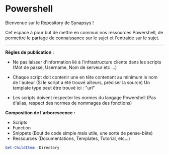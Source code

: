 Powershell
=======

Bienvenue sur le Repository de Synapsys !

Cet espace à pour but de mettre en commun nos ressources Powershell, de permettre le partage de connaissance sur le sujet et l'entraide sur le sujet.

----------

**Règles de publication :**

 - Ne pas laisser d'information lié à l'infrastructure cliente dans les scripts (Mot de passe, Username, Nom de serveur etc ...)
 
 - Chaque script doit contenir une en tête contenant au minimum le nom de l'auteur (Si le script a été trouvé ailleurs, préciser la source)
Un template type peut être trouvé ici : "url"

 - Les scripts doivent respecter les normes du langage Powershell (Pas d'alias, respect des normes de nommages des fonctions)

**Composition de l'arborescence :**

 - Scripts
 - Function
 - Snippets (Bout de code simple mais utile, une sorte de pense-bête)
 - Ressources (Documentations, Templates, Tutorial, etc...)
 
 ```powershell
 Get-ChildItem -Directory
 ```
 
